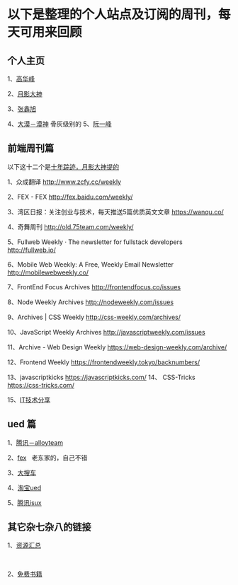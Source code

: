 
# 以下是整理的个人站点及订阅的周刊，每天可用来回顾

## 个人主页

1、[高华峰](http://hwaphon.site/)

2、[月影大神](https://www.h5jun.com/)


3、[张鑫旭](http://www.zhangxinxu.com/)

4、[大漠－漠神](http://www.w3cplus.com/)
 骨灰级别的
5、[阮一峰](http://www.ruanyifeng.com/home.html)
 
## 前端周刊篇
以下这十二个是[十年踪迹，月影大神提的](https://www.h5jun.com/post/the-12-best-weekly.html)

1、众成翻译
  http://www.zcfy.cc/weekly

2、FEX - FEX
  http://fex.baidu.com/weekly/

3、湾区日报：关注创业与技术，每天推送5篇优质英文文章
  https://wanqu.co/

4、奇舞周刊
  http://old.75team.com/weekly/

5、Fullweb Weekly · The newsletter for fullstack developers
  http://fullweb.io/

6、Mobile Web Weekly: A Free, Weekly Email Newsletter
  http://mobilewebweekly.co/

7、FrontEnd Focus Archives
  http://frontendfocus.co/issues

8、Node Weekly Archives
  http://nodeweekly.com/issues

9、Archives | CSS Weekly
  http://css-weekly.com/archives/

10、JavaScript Weekly Archives
  http://javascriptweekly.com/issues

11、Archive - Web Design Weekly
  https://web-design-weekly.com/archive/

12、Frontend Weekly
  https://frontendweekly.tokyo/backnumbers/

13、javascriptkicks
  https://javascriptkicks.com/ 
14、 CSS-Tricks 
  https://css-tricks.com/
  
15、[IT技术分享](https://zhuanlan.zhihu.com/itlion114)
## ued 篇


1、[腾讯－alloyteam](http://www.alloyteam.com/)

2、[fex](http://fex.baidu.com/)
  
  老东家的，自己不错
  
3、[大搜车](http://f2e.souche.com/blog/)

4、[淘宝ued](http://taobaofed.org/)

5、[腾讯isux](https://isux.tencent.com/)
## 其它杂七杂八的链接

1、[资源汇总](https://github.com/nieweidong/fetool)
   
   
   
2、[免费书籍](https://www.zhihu.com/question/38836382/answer/79794319)

  
